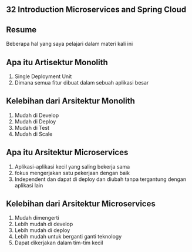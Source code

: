 ## 32 Introduction Microservices and Spring Cloud
## Resume
Beberapa hal yang saya pelajari dalam materi kali ini
## Apa itu Artisektur Monolith
1. Single Deployment Unit
2. Dimana semua fitur dibuat dalam sebuah aplikasi besar
## Kelebihan dari Arsitektur Monolith
1. Mudah di Develop
2. Mudah di Deploy
3. Mudah di Test
4. Mudah di Scale
## Apa itu Arsitektur Microservices
1. Aplikasi-aplikasi kecil yang saling bekerja sama
2. fokus mengerjakan satu pekerjaan dengan baik
3. Independent dan dapat di deploy dan diubah tanpa tergantung dengan aplikasi lain
## Kelebihan dari Arsitektur Microservices
1. Mudah dimengerti
2. Lebih mudah di develop
3. Lebih mudah di deploy
4. Lebih mudah untuk berganti ganti teknology
5. Dapat dikerjakan dalam tim-tim kecil
